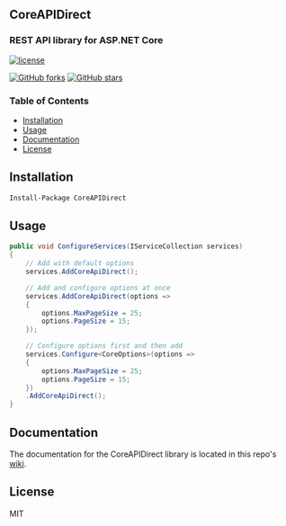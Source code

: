 ## CoreAPIDirect

### REST API library for ASP.NET Core

[![license](https://img.shields.io/github/license/pavlospap/coreapidirect.svg)](https://opensource.org/licenses/MIT)

[![GitHub forks](https://img.shields.io/github/forks/pavlospap/coreapidirect.svg?style=social&label=Fork)](https://github.com/pavlospap/coreapidirect/fork)
[![GitHub stars](https://img.shields.io/github/stars/pavlospap/coreapidirect.svg?style=social&label=Star)](https://github.com/pavlospap/coreapidirect)

### Table of Contents

* [Installation](#installation)
* [Usage](#usage)
* [Documentation](#documentation)
* [License](#license)

## Installation

```bash
Install-Package CoreAPIDirect
```

## Usage

```csharp
public void ConfigureServices(IServiceCollection services)
{
    // Add with default options
    services.AddCoreApiDirect();

    // Add and configure options at once
    services.AddCoreApiDirect(options =>
    {
        options.MaxPageSize = 25;
        options.PageSize = 15;
    });

    // Configure options first and then add
    services.Configure<CoreOptions>(options =>
    {
        options.MaxPageSize = 25;
        options.PageSize = 15;
    })
    .AddCoreApiDirect();
}
```

## Documentation

The documentation for the CoreAPIDirect library is located in this repo's [wiki](https://github.com/pavlospap/coreapidirect/wiki).

## License

MIT
